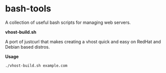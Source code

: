 # bash-tools
A collection of useful bash scripts for managing web servers.



**vhost-build.sh**

A port of justcurl that makes creating a vhost quick and easy on RedHat and Debian based distros. 

**Usage**

	./vhost-build.sh example.com
